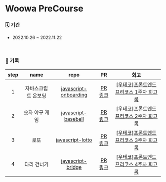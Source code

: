 # Woowa PreCourse

### 🗓 기간
- 2022.10.26 ~ 2022.11.22

<br />

### 📝 기록
| step |             name             |                          repo                         |                              PR                              |                            회고                            |
| :--: | :--------------------------: | :----------------------------------------------------------: | :----------------------------------------------------------: | :----------------------------------------------------------: |
|  1   |        자바스크립트 온보딩      | [javascript-onboarding](https://github.com/rachel490/javascript-onboarding/tree/rachel490) | [PR 링크](https://github.com/woowacourse-precourse/javascript-onboarding/pull/809) | [[우테코]프론트엔드 프리코스 1주차 회고록](https://velog.io/@rachel490/%EC%9A%B0%ED%85%8C%EC%BD%94-%ED%94%84%EB%A6%AC%EC%BD%94%EC%8A%A4-1%EC%A3%BC%EC%B0%A8-%ED%9A%8C%EA%B3%A0) |
|  2   |    숫자 야구 게임          | [javascript-baseball](https://github.com/rachel490/javascript-baseball/tree/rachel490) | [PR 링크](https://github.com/woowacourse-precourse/javascript-baseball/pull/491) | [[우테코]프론트엔드 프리코스 2주차 회고록](https://velog.io/@rachel490/%EC%9A%B0%ED%85%8C%EC%BD%94-%ED%94%84%EB%A6%AC%EC%BD%94%EC%8A%A4-2%EC%A3%BC%EC%B0%A8-%ED%9A%8C%EA%B3%A0) |
|  3   |      로또     | [javascript-lotto](https://github.com/rachel490/javascript-lotto/tree/rachel490) | [PR 링크](https://github.com/woowacourse-precourse/javascript-lotto/pull/288) | [[우테코]프론트엔드 프리코스 3주차 회고록](https://velog.io/@rachel490/%EC%9A%B0%ED%85%8C%EC%BD%94-%ED%94%84%EB%A6%AC%EC%BD%94%EC%8A%A4-3%EC%A3%BC%EC%B0%A8-%ED%9A%8C%EA%B3%A0) |
|  4   |      다리 건너기    | [javascript-bridge](https://github.com/rachel490/javascript-bridge/tree/rachel490) | [PR 링크](https://github.com/woowacourse-precourse/javascript-bridge/pull/2) | [[우테코]프론트엔드 프리코스 4주차 회고록](https://velog.io/@rachel490/%EC%9A%B0%ED%85%8C%EC%BD%94-%ED%94%84%EB%A6%AC%EC%BD%94%EC%8A%A4-4%EC%A3%BC%EC%B0%A8-%ED%9A%8C%EA%B3%A0%EB%A1%9D) |
